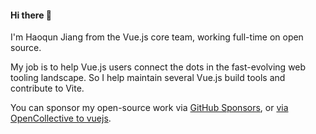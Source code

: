 #### Hi there 👋

I'm Haoqun Jiang from the Vue.js core team, working full-time on open source.

My job is to help Vue.js users connect the dots in the fast-evolving web tooling landscape.
So I help maintain several Vue.js build tools and contribute to Vite.

You can sponsor my open-source work via [GitHub Sponsors](https://github.com/sponsors/sodatea), or [via OpenCollective to vuejs](https://opencollective.com/vuejs).
